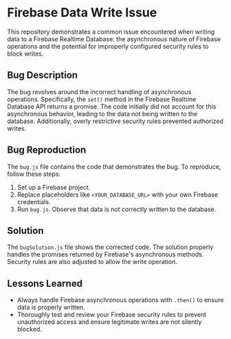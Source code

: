 # Firebase Data Write Issue

This repository demonstrates a common issue encountered when writing data to a Firebase Realtime Database: the asynchronous nature of Firebase operations and the potential for improperly configured security rules to block writes.

## Bug Description

The bug revolves around the incorrect handling of asynchronous operations.  Specifically, the `set()` method in the Firebase Realtime Database API returns a promise.  The code initially did not account for this asynchronous behavior, leading to the data not being written to the database.  Additionally, overly restrictive security rules prevented authorized writes.

## Bug Reproduction

The `bug.js` file contains the code that demonstrates the bug.  To reproduce, follow these steps:

1. Set up a Firebase project.
2. Replace placeholders like `<YOUR_DATABASE_URL>` with your own Firebase credentials.
3. Run `bug.js`. Observe that data is not correctly written to the database.

## Solution

The `bugSolution.js` file shows the corrected code. The solution properly handles the promises returned by Firebase's asynchronous methods.  Security rules are also adjusted to allow the write operation.

## Lessons Learned

- Always handle Firebase asynchronous operations with `.then()` to ensure data is properly written.
- Thoroughly test and review your Firebase security rules to prevent unauthorized access and ensure legitimate writes are not silently blocked.